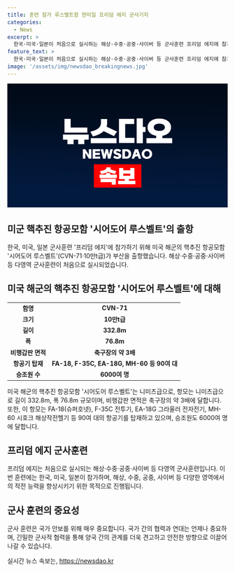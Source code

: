 ```yaml
---
title: 훈련 참가 루스벨트함 한미일 프리덤 에지 군사기지
categories:
  - News
excerpt: >
  한국·미국·일본이 처음으로 실시하는 해상·수중·공중·사이버 등 군사훈련 프리덤 에지에 참가하기 위해 미국 해군의 핵추진 항공모함 시어도어 루스벨트(CVN-71·10만t급)가 출항했다. 이 항모는 다양한 항공기와 수많은 승조원을 탑재하여 떠다니는 군사기지로 불린다. 
feature_text: >
  한국·미국·일본이 처음으로 실시하는 해상·수중·공중·사이버 등 군사훈련 프리덤 에지에 참가하기 위해 미국 해군의 핵추진 항공모함 시어도어 루스벨트(CVN-71·10만t급)가 출항했다. 이 항모는 다양한 항공기와 수많은 승조원을 탑재하여 떠다니는 군사기지로 불린다. 
image: '/assets/img/newsdao_breakingnews.jpg'
---
```


<p><img src="/assets/img/newsdao_breakingnews.jpg" alt="pcversion 속보" /></p>

<h2 data-ke-size="size26">미군 핵추진 항공모함 '시어도어 루스벨트'의 출항</h2>

<p data-ke-size="size16">한국, 미국, 일본 군사훈련 '프리덤 에지'에 참가하기 위해 미국 해군의 핵추진 항공모함 '시어도어 루스벨트'(CVN-71·10만t급)가 부산을 출항했습니다. 해상·수중·공중·사이버 등 다영역 군사훈련이 처음으로 실시되었습니다.</p>

<h2 data-ke-size="size26">미국 해군의 핵추진 항공모함 '시어도어 루스벨트'에 대해</h2>

<table>
    <tr>
        <td style="text-align: center; height: 17px;"><b>함명</b></td>
        <td style="text-align: center; height: 17px;"><b>CVN-71</b></td>
    </tr>
    <tr>
        <td style="text-align: center; height: 17px;"><b>크기</b></td>
        <td style="text-align: center; height: 17px;"><b>10만t급</b></td>
    </tr>
    <tr>
        <td style="text-align: center; height: 17px;"><b>길이</b></td>
        <td style="text-align: center; height: 17px;"><b>332.8m</b></td>
    </tr>
    <tr>
        <td style="text-align: center; height: 17px;"><b>폭</b></td>
        <td style="text-align: center; height: 17px;"><b>76.8m</b></td>
    </tr>
    <tr>
        <td style="text-align: center; height: 17px;"><b>비행갑판 면적</b></td>
        <td style="text-align: center; height: 17px;"><b>축구장의 약 3배</b></td>
    </tr>
    <tr>
        <td style="text-align: center; height: 17px;"><b>항공기 탑재</b></td>
        <td style="text-align: center; height: 17px;"><b>FA-18, F-35C, EA-18G, MH-60 등 90여 대</b></td>
    </tr>
    <tr>
        <td style="text-align: center; height: 17px;"><b>승조원 수</b></td>
        <td style="text-align: center; height: 17px;"><b>6000여 명</b></td>
    </tr>
</table>

<p data-ke-size="size16">미국 해군의 핵추진 항공모함 '시어도어 루스벨트'는 니미츠급으로, 항모는 니미츠급으로 길이 332.8m, 폭 76.8m 규모이며, 비행갑판 면적은 축구장의 약 3배에 달합니다. 또한, 이 항모는 FA-18(슈퍼호넷), F-35C 전투기, EA-18G 그라울러 전자전기, MH-60 시호크 해상작전헬기 등 90여 대의 항공기를 탑재하고 있으며, 승조원도 6000여 명에 달합니다.</p>

<h2 data-ke-size="size26">프리덤 에지 군사훈련</h2>

<p data-ke-size="size16">프리덤 에지는 처음으로 실시되는 해상·수중·공중·사이버 등 다영역 군사훈련입니다. 이번 훈련에는 한국, 미국, 일본이 참가하며, 해상, 수중, 공중, 사이버 등 다양한 영역에서의 작전 능력을 향상시키기 위한 목적으로 진행됩니다.</p>

<h2 data-ke-size="size26">군사 훈련의 중요성</h2>

<p data-ke-size="size16">군사 훈련은 국가 안보를 위해 매우 중요합니다. 국가 간의 협력과 연대는 언제나 중요하며, 긴밀한 군사적 협력을 통해 양국 간의 관계를 더욱 견고하고 안전한 방향으로 이끌어 나갈 수 있습니다.</p>
실시간 뉴스 속보는, <a href="https://newsdao.kr" rel="dofollow">https://newsdao.kr</a>


